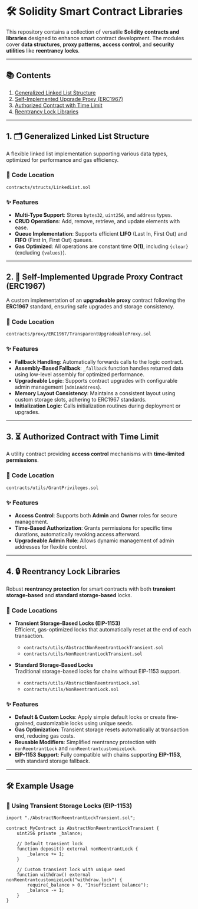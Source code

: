 # 🛠 Solidity Smart Contract Libraries

This repository contains a collection of versatile **Solidity contracts and libraries** designed to enhance smart contract development. The modules cover **data structures**, **proxy patterns**, **access control**, and **security utilities** like **reentrancy locks**.

---

## 📚 Contents

1. [Generalized Linked List Structure](#1-generalized-linked-list-structure)
2. [Self-Implemented Upgrade Proxy (ERC1967)](#2-self-implemented-upgrade-proxy-erc1967)
3. [Authorized Contract with Time Limit](#3-authorized-contract-with-time-limit)
4. [Reentrancy Lock Libraries](#4-reentrancy-lock-libraries)

---

## 1. 🗂 Generalized Linked List Structure

A flexible linked list implementation supporting various data types, optimized for performance and gas efficiency.

### 📄 **Code Location**  
`contracts/structs/LinkedList.sol`

### ✨ **Features**

- **Multi-Type Support**: Stores `bytes32`, `uint256`, and `address` types.
- **CRUD Operations**: Add, remove, retrieve, and update elements with ease.
- **Queue Implementation**: Supports efficient **LIFO** (Last In, First Out) and **FIFO** (First In, First Out) queues.
- **Gas Optimized**: All operations are constant time **O(1)**, including `{clear}` (excluding `{values}`).

---

## 2. 🔄 Self-Implemented Upgrade Proxy Contract (ERC1967)

A custom implementation of an **upgradeable proxy** contract following the **ERC1967** standard, ensuring safe upgrades and storage consistency.

### 📄 **Code Location**  
`contracts/proxy/ERC1967/TransparentUpgradeableProxy.sol`

### ✨ **Features**

- **Fallback Handling**: Automatically forwards calls to the logic contract.
- **Assembly-Based Fallback**: `_fallback` function handles returned data using low-level assembly for optimized performance.
- **Upgradeable Logic**: Supports contract upgrades with configurable admin management (`adminAddress`).
- **Memory Layout Consistency**: Maintains a consistent layout using custom storage slots, adhering to ERC1967 standards.
- **Initialization Logic**: Calls initialization routines during deployment or upgrades.

---

## 3. ⏳ Authorized Contract with Time Limit

A utility contract providing **access control** mechanisms with **time-limited permissions**.

### 📄 **Code Location**  
`contracts/utils/GrantPrivileges.sol`

### ✨ **Features**

- **Access Control**: Supports both **Admin** and **Owner** roles for secure management.
- **Time-Based Authorization**: Grants permissions for specific time durations, automatically revoking access afterward.
- **Upgradeable Admin Role**: Allows dynamic management of admin addresses for flexible control.

---

## 4. 🔒 Reentrancy Lock Libraries

Robust **reentrancy protection** for smart contracts with both **transient storage-based** and **standard storage-based** locks.

### 📄 **Code Locations**

- **Transient Storage-Based Locks (EIP-1153)**  
  Efficient, gas-optimized locks that automatically reset at the end of each transaction.
  - `contracts/utils/AbstractNonReentrantLockTransient.sol`
  - `contracts/utils/NonReentrantLockTransient.sol`

- **Standard Storage-Based Locks**  
  Traditional storage-based locks for chains without EIP-1153 support.
  - `contracts/utils/AbstractNonReentrantLock.sol`
  - `contracts/utils/NonReentrantLock.sol`

### ✨ **Features**

- **Default & Custom Locks**: Apply simple default locks or create fine-grained, customizable locks using unique seeds.
- **Gas Optimization**: Transient storage resets automatically at transaction end, reducing gas costs.
- **Reusable Modifiers**: Simplified reentrancy protection with `nonReentrantLock` and `nonReentrantcustomizeLock`.
- **EIP-1153 Support**: Fully compatible with chains supporting **EIP-1153**, with standard storage fallback.

---

## 🛠 Example Usage

### 🔄 Using Transient Storage Locks (EIP-1153)

```solidity
import "./AbstractNonReentrantLockTransient.sol";

contract MyContract is AbstractNonReentrantLockTransient {
    uint256 private _balance;

    // Default transient lock
    function deposit() external nonReentrantLock {
        _balance += 1;
    }

    // Custom transient lock with unique seed
    function withdraw() external nonReentrantcustomizeLock("withdraw.lock") {
        require(_balance > 0, "Insufficient balance");
        _balance -= 1;
    }
}
